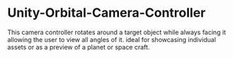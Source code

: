 # Unity-Orbital-Camera-Controller

This camera controller rotates around a target object while always facing it allowing the user to view all angles of it. ideal for showcasing individual assets or as a preview of a planet or space craft.
